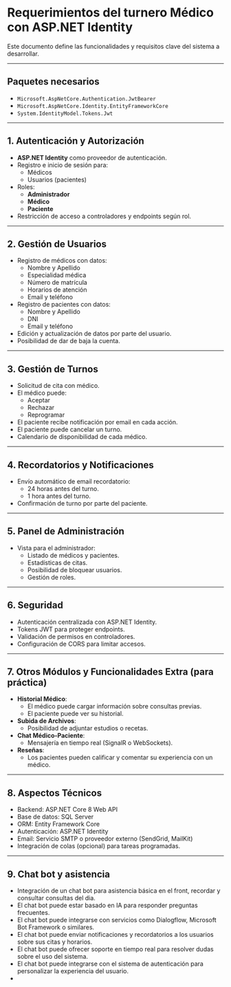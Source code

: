 ﻿# Requerimientos del turnero Médico con ASP.NET Identity

Este documento define las funcionalidades y requisitos clave del sistema a desarrollar.

---

## Paquetes necesarios
- `Microsoft.AspNetCore.Authentication.JwtBearer`
- `Microsoft.AspNetCore.Identity.EntityFrameworkCore`
- `System.IdentityModel.Tokens.Jwt`

---

## 1. Autenticación y Autorización
- **ASP.NET Identity** como proveedor de autenticación.
- Registro e inicio de sesión para:
  - Médicos
  - Usuarios (pacientes)
- Roles:
  - **Administrador**
  - **Médico**
  - **Paciente**
- Restricción de acceso a controladores y endpoints según rol.

---

## 2. Gestión de Usuarios
- Registro de médicos con datos:
  - Nombre y Apellido
  - Especialidad médica
  - Número de matrícula
  - Horarios de atención
  - Email y teléfono
- Registro de pacientes con datos:
  - Nombre y Apellido
  - DNI
  - Email y teléfono
- Edición y actualización de datos por parte del usuario.
- Posibilidad de dar de baja la cuenta.

---

## 3. Gestión de Turnos
- Solicitud de cita con médico.
- El médico puede:
  - Aceptar
  - Rechazar
  - Reprogramar
- El paciente recibe notificación por email en cada acción.
- El paciente puede cancelar un turno.
- Calendario de disponibilidad de cada médico.

---

## 4. Recordatorios y Notificaciones
- Envío automático de email recordatorio:
  - 24 horas antes del turno.
  - 1 hora antes del turno.
- Confirmación de turno por parte del paciente.

---

## 5. Panel de Administración
- Vista para el administrador:
  - Listado de médicos y pacientes.
  - Estadísticas de citas.
  - Posibilidad de bloquear usuarios.
  - Gestión de roles.

---

## 6. Seguridad
- Autenticación centralizada con ASP.NET Identity.
- Tokens JWT para proteger endpoints.
- Validación de permisos en controladores.
- Configuración de CORS para limitar accesos.

---

## 7. Otros Módulos y Funcionalidades Extra (para práctica)
- **Historial Médico**:
  - El médico puede cargar información sobre consultas previas.
  - El paciente puede ver su historial.
- **Subida de Archivos**:
  - Posibilidad de adjuntar estudios o recetas.
- **Chat Médico-Paciente**:
  - Mensajería en tiempo real (SignalR o WebSockets).
- **Reseñas**:
  - Los pacientes pueden calificar y comentar su experiencia con un médico.

---

## 8. Aspectos Técnicos
- Backend: ASP.NET Core 8 Web API
- Base de datos: SQL Server
- ORM: Entity Framework Core
- Autenticación: ASP.NET Identity
- Email: Servicio SMTP o proveedor externo (SendGrid, MailKit)
- Integración de colas (opcional) para tareas programadas.

---

## 9. Chat bot y asistencia
- Integración de un chat bot para asistencia básica en el front, recordar y consultar consultas del dia.
- El chat bot puede estar basado en IA para responder preguntas frecuentes.
- El chat bot puede integrarse con servicios como Dialogflow, Microsoft Bot Framework o similares.
- El chat bot puede enviar notificaciones y recordatorios a los usuarios sobre sus citas y horarios.
- El chat bot puede ofrecer soporte en tiempo real para resolver dudas sobre el uso del sistema.
- El chat bot puede integrarse con el sistema de autenticación para personalizar la experiencia del usuario.
- 